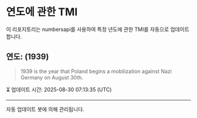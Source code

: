 
# 연도에 관한 TMI

이 리포지토리는 numbersapi를 사용하여 특정 년도에 관한 TMI를 자동으로 업데이트합니다.

## 연도: (1939)
> 1939 is the year that Poland begins a mobilization against Nazi Germany on August 30th.

⏳ 업데이트 시간: 2025-08-30 07:13:35 (UTC)

---
자동 업데이트 봇에 의해 관리됩니다.
